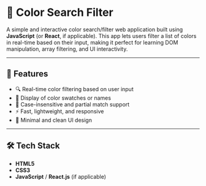 # 🎨 Color Search Filter

A simple and interactive color search/filter web application built using **JavaScript** (or **React**, if applicable). This app lets users filter a list of colors in real-time based on their input, making it perfect for learning DOM manipulation, array filtering, and UI interactivity.

---

## 🚀 Features

- 🔍 Real-time color filtering based on user input
- 🌈 Display of color swatches or names
- 🧠 Case-insensitive and partial match support
- ⚡ Fast, lightweight, and responsive
- 💅 Minimal and clean UI design

---

## 🛠️ Tech Stack

- **HTML5**
- **CSS3**
- **JavaScript** / **React.js** (if applicable)
